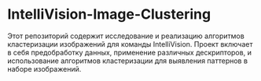 # IntelliVision-Image-Clustering
Этот репозиторий содержит исследование и реализацию алгоритмов кластеризации изображений для команды IntelliVision. Проект включает в себя предобработку данных, применение различных дескрипторов, и использование алгоритмов кластеризации для выявления паттернов в наборе изображений.
